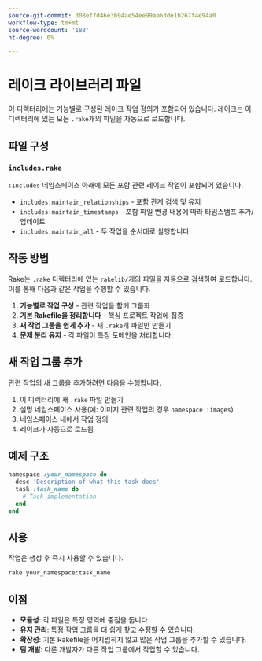```yaml
---
source-git-commit: d08ef7d46e3b94ae54ee99aa63de1b267f4e94a0
workflow-type: tm+mt
source-wordcount: '188'
ht-degree: 0%

---
```

# 레이크 라이브러리 파일

이 디렉터리에는 기능별로 구성된 레이크 작업 정의가 포함되어 있습니다. 레이크는 이 디렉터리에 있는 모든 `.rake`개의 파일을 자동으로 로드합니다.

## 파일 구성

### `includes.rake`

`:includes` 네임스페이스 아래에 모든 포함 관련 레이크 작업이 포함되어 있습니다.

- `includes:maintain_relationships` - 포함 관계 검색 및 유지
- `includes:maintain_timestamps` - 포함 파일 변경 내용에 따라 타임스탬프 추가/업데이트
- `includes:maintain_all` - 두 작업을 순서대로 실행합니다.

## 작동 방법

Rake는 `.rake` 디렉터리에 있는 `rakelib/`개의 파일을 자동으로 검색하여 로드합니다. 이를 통해 다음과 같은 작업을 수행할 수 있습니다.

1. **기능별로 작업 구성** - 관련 작업을 함께 그룹화
2. **기본 Rakefile을 정리합니다** - 핵심 프로젝트 작업에 집중
3. **새 작업 그룹을 쉽게 추가** - 새 `.rake`개 파일만 만들기
4. **문제 분리 유지** - 각 파일이 특정 도메인을 처리합니다.

## 새 작업 그룹 추가

관련 작업의 새 그룹을 추가하려면 다음을 수행합니다.

1. 이 디렉터리에 새 `.rake` 파일 만들기
2. 설명 네임스페이스 사용(예: 이미지 관련 작업의 경우 `namespace :images`)
3. 네임스페이스 내에서 작업 정의
4. 레이크가 자동으로 로드됨

## 예제 구조

```ruby
namespace :your_namespace do
  desc 'Description of what this task does'
  task :task_name do
    # Task implementation
  end
end
```

## 사용

작업은 생성 후 즉시 사용할 수 있습니다.

```bash
rake your_namespace:task_name
```

## 이점

- **모듈성**: 각 파일은 특정 영역에 중점을 둡니다.
- **유지 관리**: 특정 작업 그룹을 더 쉽게 찾고 수정할 수 있습니다.
- **확장성**: 기본 Rakefile을 어지럽히지 않고 많은 작업 그룹을 추가할 수 있습니다.
- **팀 개발**: 다른 개발자가 다른 작업 그룹에서 작업할 수 있습니다.
